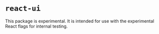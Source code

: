 # `react-ui`

This package is experimental. It is intended for use with the experimental React
flags for internal testing.